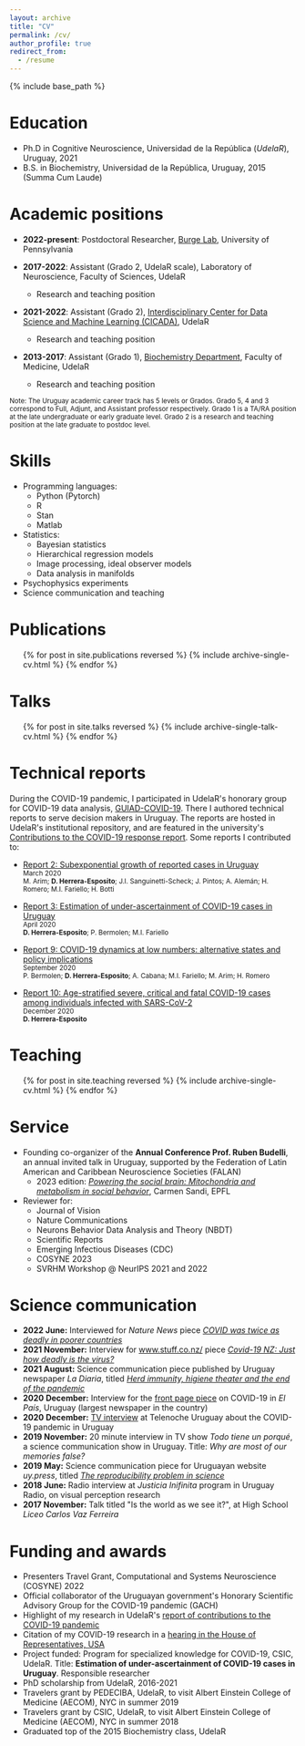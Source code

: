 ```yaml
---
layout: archive
title: "CV"
permalink: /cv/
author_profile: true
redirect_from:
  - /resume
---
```


{% include base_path %}


Education
======
* Ph.D in Cognitive Neuroscience, Universidad de la República (*UdelaR*), Uruguay, 2021
* B.S. in Biochemistry, Universidad de la República, Uruguay, 2015 (Summa Cum Laude)


Academic positions
======

* **2022-present**: Postdoctoral Researcher, [Burge Lab](https://jburge.psych.upenn.edu/), University of Pennsylvania

* **2017-2022**: Assistant (Grado 2, UdelaR scale), Laboratory of Neuroscience,
  Faculty of Sciences, UdelaR
  * Research and teaching position

* **2021-2022**: Assistant (Grado 2), [Interdisciplinary Center for
    Data Science and Machine Learning (CICADA)](https://cicada.uy/), UdelaR
  * Research and teaching position

* **2013-2017**: Assistant (Grado 1), [Biochemistry Department](http://www.bioquimica.fmed.edu.uy/), Faculty of Medicine, UdelaR
  * Research and teaching position

<span style="font-size: smaller;">Note: The Uruguay academic career track has
5 levels or Grados. Grado 5, 4 and 3 correspond to Full, Adjunt, and Assistant
professor respectively. Grado 1 is a TA/RA position at the late undergraduate
or early graduate level. Grado 2 is a research and teaching position at the
late graduate to postdoc level.</span>  
  

Skills
======
* Programming languages:
  * Python (Pytorch)
  * R
  * Stan
  * Matlab
* Statistics:
  * Bayesian statistics
  * Hierarchical regression models
  * Image processing, ideal observer models
  * Data analysis in manifolds
* Psychophysics experiments
* Science communication and teaching


Publications
======
  <ul>{% for post in site.publications reversed %}
    {% include archive-single-cv.html %}
  {% endfor %}</ul>
  

Talks
======
  <ul>{% for post in site.talks reversed %}
    {% include archive-single-talk-cv.html  %}
  {% endfor %}</ul>


Technical reports
======
During the COVID-19 pandemic, I participated in UdelaR's
honorary group for COVID-19 data analysis, [GUIAD-COVID-19](https://guiad-covid.github.io/).
There I authored technical reports to serve decision makers in Uruguay.
The reports are hosted in UdelaR's institutional repository, and are
featured in the university's
[Contributions to the COVID-19 response report](https://udelar.edu.uy/portal/wp-content/uploads/sites/48/2021/03/La-Universidad-de-la-Republica-frente-al-SARS-CoV-2.pdf).
Some reports I contributed to:
* [Report 2: Subexponential growth of reported cases in Uruguay](https://guiad-covid.github.io/reports/2021-03-26-Reporte-2/)  
<span style="font-size: smaller;">March 2020</span>  
<span style="font-size: smaller;">M. Arim; <strong>D. Herrera-Esposito</strong>; J.I. Sanguinetti-Scheck; J. Pintos; A. Alemán; H. Romero; M.I. Fariello; H. Botti</span>

* [Report 3: Estimation of under-ascertainment of COVID-19 cases in Uruguay](https://www.colibri.udelar.edu.uy/jspui/bitstream/20.500.12008/26769/1/Nota_3_Estimacion_subreporte_CTI_GUIAD-Covid19.pdf)  
<span style="font-size: smaller;">April 2020</span>  
<span style="font-size: smaller;"> <strong>D. Herrera-Esposito</strong>; P. Bermolen; M.I. Fariello</span>

* [Report 9: COVID-19 dynamics at low numbers: alternative states and policy implications](https://www.colibri.udelar.edu.uy/jspui/bitstream/20.500.12008/26779/1/Nota_9_Efecto_Allee_GUIAD-Covid19.pdf)  
<span style="font-size: smaller;">September 2020</span>  
<span style="font-size: smaller;"> P. Bermolen; <strong>D. Herrera-Esposito</strong>; A. Cabana; M.I. Fariello; M. Arim; H. Romero</span>

* [Report 10: Age-stratified severe, critical and fatal COVID-19 cases among individuals infected with SARS-CoV-2](https://www.colibri.udelar.edu.uy/jspui/bitstream/20.500.12008/26778/1/Nota_10_casos_por_franja_etaria_GUIAD-Covid19.pdf)   
<span style="font-size: smaller;">December 2020</span>  
<span style="font-size: smaller;"> <strong>D. Herrera-Esposito</strong></span>


Teaching
======
  <ul>{% for post in site.teaching reversed %}
    {% include archive-single-cv.html %}
  {% endfor %}</ul>
  

Service
======

* Founding co-organizer of the **Annual Conference Prof. Ruben Budelli**,
  an annual invited talk in Uruguay, supported by the Federation of
  Latin American and Caribbean Neuroscience Societies (FALAN)
  * 2023 edition: [*Powering the social brain: Mitochondria and metabolism in social behavior*](https://neurocienciasfalan.org/networking/budelli/), Carmen Sandi, EPFL
* Reviewer for:
  * Journal of Vision
  * Nature Communications
  * Neurons Behavior Data Analysis and Theory (NBDT)
  * Scientific Reports
  * Emerging Infectious Diseases (CDC)
  * COSYNE 2023
  * SVRHM Workshop @ NeurIPS 2021 and 2022


Science communication
======

* **2022 June:** Interviewed for *Nature News* piece
  [*COVID was twice as deadly in poorer countries*](https://www.nature.com/articles/d41586-022-01767-z)
* **2021 November:** Interview for www.stuff.co.nz/ piece
  [*Covid-19 NZ: Just how deadly is the virus?*](https://www.stuff.co.nz/national/explained/127081564/covid19-nz-just-how-deadly-is-the-virus)
* **2021 August:** Science communication piece published by Uruguay
  newspaper *La Diaria*, titled [*Herd immunity, higiene theater and the end of the pandemic*](https://ladiaria.com.uy/ciencia/articulo/2021/8/inmunidad-de-rebano-teatro-sanitario-y-el-fin-de-la-pandemia/)
* **2020 December:** Interview for the
  [front page piece](https://www.elpais.com.uy/informacion/salud/de-cada-tres-infectados-de-covid-19-en-uruguay-hay-uno-que-no-es-diagnosticado) on COVID-19
  in *El País*, Uruguay (largest newspaper in the
  country)
* **2020 December:** [TV interview](https://www.uypress.net/Columnistas/Daniel-Herrera-uc93635)
  at Telenoche Uruguay about the COVID-19 pandemic in Uruguay 
* **2019 November:** 20 minute interview in TV show *Todo tiene un porqué*,
  a science communication show in Uruguay. Title:
  *Why are most of our memories false?*
* **2019 May:** Science communication piece for Uruguayan website
  *uy.press*, titled [*The reproducibility problem in science*](https://www.uypress.net/Columnistas/Daniel-Herrera-uc93635)
* **2018 June:** Radio interview at *Justicia Inifinita* program in Uruguay Radio,
  on visual perception research
* **2017 November:** Talk titled "Is the world as we see it?", at High
  School *Liceo Carlos Vaz Ferreira*


Funding and awards
======
* Presenters Travel Grant, Computational and Systems Neuroscience (COSYNE) 2022
* Official collaborator of the Uruguayan government's
Honorary Scientific Advisory Group for the COVID-19 pandemic (GACH) 
* Highlight of my research in UdelaR's [report of contributions to
the COVID-19 pandemic](https://udelar.edu.uy/portal/wp-content/uploads/sites/48/2021/03/La-Universidad-de-la-Republica-frente-al-SARS-CoV-2.pd)
* Citation of my COVID-19 research in a [hearing in the House of
Representatives, USA](https://www.medpagetoday.com/infectiousdisease/covid19/94680)
* Project funded: Program for specialized knowledge for COVID-19, CSIC, UdelaR.
Title: **Estimation of under-ascertainment of COVID-19 cases in Uruguay**. Responsible
researcher
* PhD scholarship from UdelaR, 2016-2021
* Travelers grant by PEDECIBA, UdelaR, to visit Albert Einstein College of Medicine (AECOM), NYC in summer 2019
* Travelers grant by CSIC, UdelaR, to visit Albert Einstein College of Medicine (AECOM), NYC in summer 2018
* Graduated top of the 2015 Biochemistry class, UdelaR

